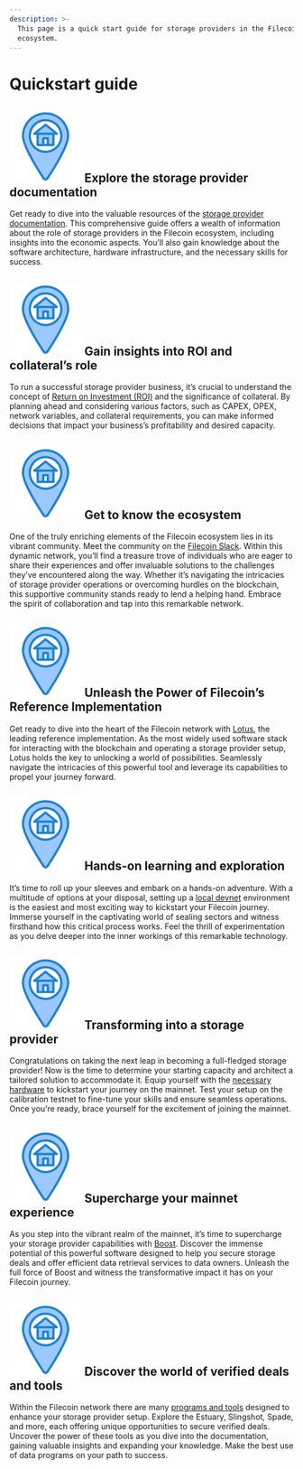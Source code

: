 ```yaml
---
description: >-
  This page is a quick start guide for storage providers in the Filecoin
  ecosystem.
---
```


# Quickstart guide

## <img src="../../.gitbook/assets/storage-provider-basics-quickstart-guide-icon.png" alt="" data-size="line"> Explore the storage provider documentation

Get ready to dive into the valuable resources of the [storage provider documentation](../../storage-providers/basics/README.md). This comprehensive guide offers a wealth of information about the role of storage providers in the Filecoin ecosystem, including insights into the economic aspects. You’ll also gain knowledge about the software architecture, hardware infrastructure, and the necessary skills for success.

## <img src="../../.gitbook/assets/storage-provider-basics-quickstart-guide-icon.png" alt="" data-size="line"> Gain insights into ROI and collateral’s role

To run a successful storage provider business, it’s crucial to understand the concept of [Return on Investment (ROI)](https://calc.filecoin.eu) and the significance of collateral. By planning ahead and considering various factors, such as CAPEX, OPEX, network variables, and collateral requirements, you can make informed decisions that impact your business’s profitability and desired capacity.

## <img src="../../.gitbook/assets/storage-provider-basics-quickstart-guide-icon.png" alt="" data-size="line"> Get to know the ecosystem

One of the truly enriching elements of the Filecoin ecosystem lies in its vibrant community. Meet the community on the [Filecoin Slack](https://filecoin.io/slack). Within this dynamic network, you’ll find a treasure trove of individuals who are eager to share their experiences and offer invaluable solutions to the challenges they’ve encountered along the way. Whether it’s navigating the intricacies of storage provider operations or overcoming hurdles on the blockchain, this supportive community stands ready to lend a helping hand. Embrace the spirit of collaboration and tap into this remarkable network.

## <img src="../../.gitbook/assets/storage-provider-basics-quickstart-guide-icon.png" alt="" data-size="line"> Unleash the Power of Filecoin’s Reference Implementation

Get ready to dive into the heart of the Filecoin network with [Lotus](https://lotus.filecoin.io), the leading reference implementation. As the most widely used software stack for interacting with the blockchain and operating a storage provider setup, Lotus holds the key to unlocking a world of possibilities. Seamlessly navigate the intricacies of this powerful tool and leverage its capabilities to propel your journey forward.

## <img src="../../.gitbook/assets/storage-provider-basics-quickstart-guide-icon.png" alt="" data-size="line"> Hands-on learning and exploration

It’s time to roll up your sleeves and embark on a hands-on adventure. With a multitude of options at your disposal, setting up a [local devnet](../../networks/local-testnet/) environment is the easiest and most exciting way to kickstart your Filecoin journey. Immerse yourself in the captivating world of sealing sectors and witness firsthand how this critical process works. Feel the thrill of experimentation as you delve deeper into the inner workings of this remarkable technology.

## <img src="../../.gitbook/assets/storage-provider-basics-quickstart-guide-icon.png" alt="" data-size="line"> Transforming into a storage provider

Congratulations on taking the next leap in becoming a full-fledged storage provider! Now is the time to determine your starting capacity and architect a tailored solution to accommodate it. Equip yourself with the [necessary hardware](../infrastructure/reference-architectures.md) to kickstart your journey on the mainnet. Test your setup on the calibration testnet to fine-tune your skills and ensure seamless operations. Once you’re ready, brace yourself for the excitement of joining the mainnet.

## <img src="../../.gitbook/assets/storage-provider-basics-quickstart-guide-icon.png" alt="" data-size="line"> Supercharge your mainnet experience

As you step into the vibrant realm of the mainnet, it’s time to supercharge your storage provider capabilities with [Boost](https://boost.filecoin.io). Discover the immense potential of this powerful software designed to help you secure storage deals and offer efficient data retrieval services to data owners. Unleash the full force of Boost and witness the transformative impact it has on your Filecoin journey.

## <img src="../../.gitbook/assets/storage-provider-basics-quickstart-guide-icon.png" alt="" data-size="line"> Discover the world of verified deals and tools

Within the Filecoin network there are many [programs and tools](../filecoin-deals/filecoin-programs.md) designed to enhance your storage provider setup. Explore the Estuary, Slingshot, Spade, and more, each offering unique opportunities to secure verified deals. Uncover the power of these tools as you dive into the documentation, gaining valuable insights and expanding your knowledge. Make the best use of data programs on your path to success.
